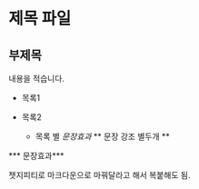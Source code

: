 # 제목 파일
## 부제목

내용을 적습니다.

- 목록1
- 목록2

  * 목록 별
 *문장효과*
 ** 문장 강조 별두개 **
    
 *** 문장효과***



챗지피티로 마크다운으로 마꿔달라고 해서 복붙해도 됨.
